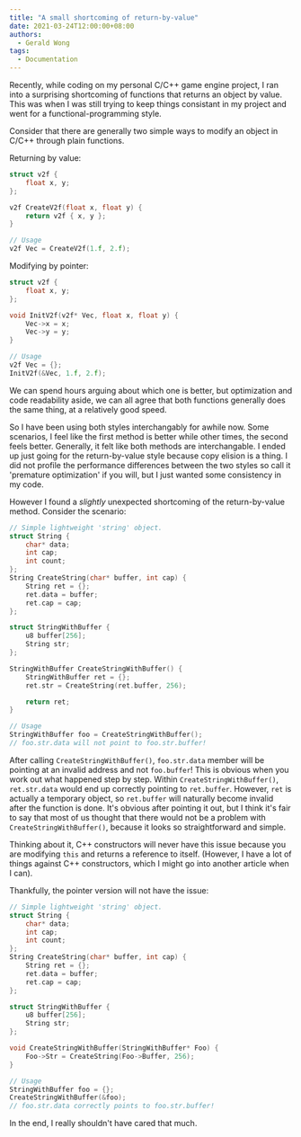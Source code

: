 ```yaml
---
title: "A small shortcoming of return-by-value"
date: 2021-03-24T12:00:00+08:00
authors:
  - Gerald Wong
tags:
  - Documentation
---
```


Recently, while coding on my personal C/C++ game engine project, I ran into a surprising shortcoming of functions that returns an object by value. This was when I was still trying to keep things consistant in my project and went for a functional-programming style.

<!--more-->

Consider that there are generally two simple ways to modify an object in C/C++ through plain functions.

Returning by value:
```cpp
struct v2f {
    float x, y; 
};

v2f CreateV2f(float x, float y) {
    return v2f { x, y };
}

// Usage
v2f Vec = CreateV2f(1.f, 2.f);
```

Modifying by pointer:
```cpp
struct v2f {
    float x, y; 
};

void InitV2f(v2f* Vec, float x, float y) {
    Vec->x = x;
    Vec->y = y;
}

// Usage
v2f Vec = {};
InitV2f(&Vec, 1.f, 2.f);
```

We can spend hours arguing about which one is better, but optimization and code readability aside, we can all agree that both functions generally does the same thing, at a relatively good speed.

So I have been using both styles interchangably for awhile now. Some scenarios, I feel like the first method is better while other times, the second feels better. Generally, it felt like both methods are interchangable. I ended up just going for the return-by-value style because copy elision is a thing. I did not profile the performance differences between the two styles so call it 'premature optimization' if you will, but I just wanted some consistency in my code. 

However I found a _slightly_ unexpected shortcoming of the return-by-value method. Consider the scenario:

```cpp
// Simple lightweight 'string' object.
struct String {
    char* data;
    int cap;
    int count;
};
String CreateString(char* buffer, int cap) {
    String ret = {};
    ret.data = buffer;
    ret.cap = cap;
};

struct StringWithBuffer {
    u8 buffer[256];
    String str; 
};

StringWithBuffer CreateStringWithBuffer() {
    StringWithBuffer ret = {};
    ret.str = CreateString(ret.buffer, 256);

    return ret; 
}

// Usage
StringWithBuffer foo = CreateStringWithBuffer();
// foo.str.data will not point to foo.str.buffer!
```

After calling `CreateStringWithBuffer()`, `foo.str.data` member will be pointing at an invalid address and not `foo.buffer`! This is obvious when you work out what happened step by step. Within `CreateStringWithBuffer()`, `ret.str.data` would end up correctly pointing to `ret.buffer`. However, `ret` is actually a temporary object, so `ret.buffer` will naturally become invalid after the function is done. It's obvious after pointing it out, but I think it's fair to say that most of us thought that there would not be a problem with `CreateStringWithBuffer()`, because it looks so straightforward and simple. 

Thinking about it, C++ constructors will never have this issue because you are modifying `this` and returns a reference to itself. (However, I have a lot of things against C++ constructors, which I might go into another article when I can).   

Thankfully, the pointer version will not have the issue:

```cpp
// Simple lightweight 'string' object.
struct String {
    char* data;
    int cap;
    int count;
};
String CreateString(char* buffer, int cap) {
    String ret = {};
    ret.data = buffer;
    ret.cap = cap;
};

struct StringWithBuffer {
    u8 buffer[256];
    String str; 
};

void CreateStringWithBuffer(StringWithBuffer* Foo) {
    Foo->Str = CreateString(Foo->Buffer, 256);
}

// Usage
StringWithBuffer foo = {};
CreateStringWithBuffer(&foo);
// foo.str.data correctly points to foo.str.buffer!
```

In the end, I really shouldn't have cared that much. 